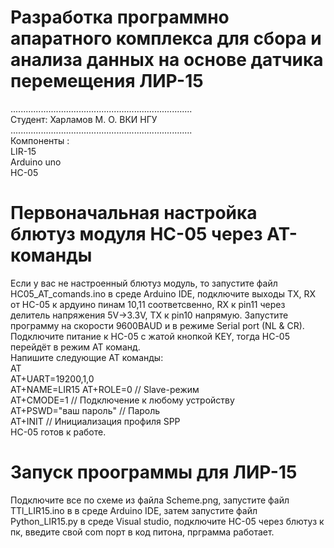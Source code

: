 # Разработка программно апаратного комплекса для сбора и анализа данных на основе датчика перемещения ЛИР-15
........................................................................  
Студент: Харламов М. О. ВКИ НГУ  
........................................................................  
  Компоненты :   
  LIR-15  
  Arduino uno  
  HC-05
# Первоначальная настройка блютуз модуля HC-05 через AT-команды
Если у вас не настроенный блютуз модуль, то запустите файл HC05_AT_comands.ino в среде Arduino IDE, подключите выходы TX, RX от HC-05 к ардуино пинам 10,11 соответсвенно, RX к pin11 через делитель напряжения 5V→3.3V, TX к pin10 напрямую. Запустите программу на скорости 9600BAUD и в режиме Serial port (NL & CR). Подключите питание к HC-05 с жатой кнопкой KEY, тогда HC-05 перейдёт в режим AT команд.    
Напишите следующие AT команды:  
AT  
AT+UART=19200,1,0  
AT+NAME=LIR15
AT+ROLE=0       // Slave-режим  
AT+CMODE=1      // Подключение к любому устройству  
AT+PSWD="ваш пароль"  // Пароль  
AT+INIT         // Инициализация профиля SPP  
HC-05 готов к работе.
# Запуск проограммы для ЛИР-15
Подключите все по схеме из файла Scheme.png, запустите файл TTl_LIR15.ino в в среде Arduino IDE, затем запустите файл Python_LIR15.py в среде Visual studio, подключите HC-05 через блютуз к пк, введите свой com порт в код питона, прграмма работает.
